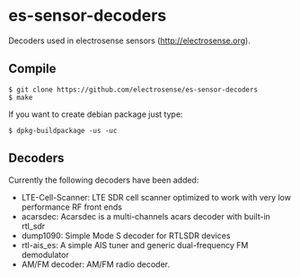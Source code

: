 
# es-sensor-decoders

Decoders used in electrosense sensors (http://electrosense.org). 


## Compile

```
$ git clone https://github.com/electrosense/es-sensor-decoders
$ make 
```

If you want to create debian package just type:

```
$ dpkg-buildpackage -us -uc
```

## Decoders

Currently the following decoders have been added:

 * LTE-Cell-Scanner: LTE SDR cell scanner optimized to work with very low performance RF front ends
 * acarsdec: Acarsdec is a multi-channels acars decoder with built-in rtl_sdr
 * dump1090: Simple Mode S decoder for RTLSDR devices 
 * rtl-ais_es: A simple AIS tuner and generic dual-frequency FM demodulator 
 * AM/FM decoder: AM/FM radio decoder.
